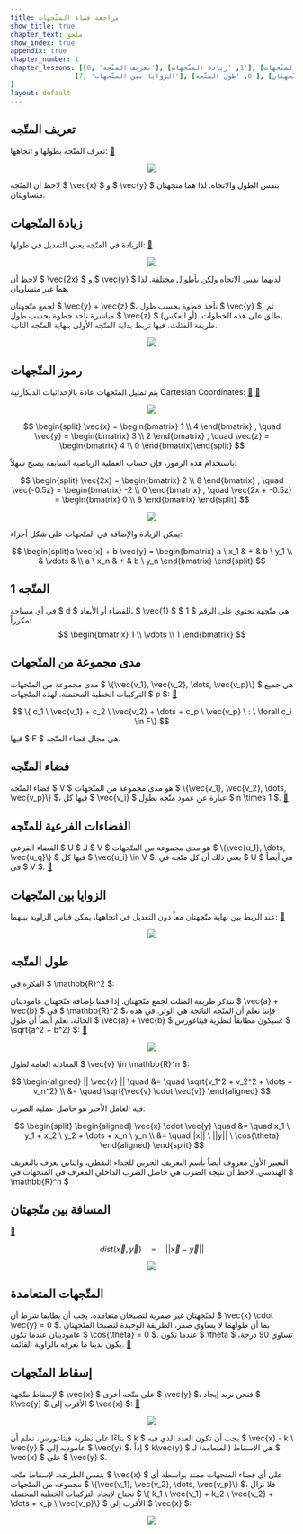 ```yaml
---
title: مراجعة فضاء المتّجهات
show_title: true
chapter_text: ملحق
show_index: true
appendix: true
chapter_number: 1
chapter_lessons: [[0, 'تعريف المتّجه'], [1, 'زيادة المتّجهات'], [2, 'رموز المتّجهات'], [3, 'المتّجه 1'], [4, 'مدى مجموعة من المتّجهات'], [5, 'فضاء المتّجه'], [6, 'الفضاءات الفرعية للمتّجه'],
                [7, 'الزوايا بين المتّجهات'], [8, 'طول المتّجه'], [9, 'المسافة بين متّجهتان'], [10, 'المتّجهات المتعامدة'], [11, 'إسقاط المتّجهات']
]
layout: default
---
```


## تعريف المتّجه

تعرف المتّجه بطولها و اتجاهها: [📝][aVector]

<p align="center"> 
<img src='{{ site.baseurl }}/img/appendix-a/vectors.png'>
</p>

لاحظ أن المتّجه $ \vec{x} $ و $ \vec{y} $ بنفس الطول والاتجاه. لذا هما متجهتان متساويتان.

## زيادة المتّجهات

الزيادة في المتّجه يعني التعديل في طولها: [📝][bVector]

<p align="center"> 
<img src='{{ site.baseurl }}/img/appendix-a/scaling.png'>
</p>

لاحظ أن $ \vec{2x} $ و $ \vec{y} $ لديهما نفس الاتجاه ولكن بأطوال مختلفة. لذا هما غير متساويان.

لجمع متّجهتان $ \vec{y} + \vec{z} $، نأخذ خطوة بحسب طول $ \vec{y} $، ثم مباشرة نأخذ خطوة بحسب طول $ \vec{z} $ (أو العكس). يطلق على هذه الخطوات طريقة المثلث، فيها تربط بداية المتّجه الأولى بنهاية المتّجه الثانية.

<p align="center"> 
<img src='{{ site.baseurl }}/img/appendix-a/adding.png'>
</p>

## رموز المتّجهات

يتم تمثيل المتّجهات عادة بالإحداثيات الديكاَرتية Cartesian Coordinates: [📝][CartesianCoordinates] [📝][VectorNotation]

<p align="center"> 
<img src='{{ site.baseurl }}/img/appendix-a/notation.png'>
</p>

$$
\begin{split} \vec{x} = \begin{bmatrix} 1 \\ 4  \end{bmatrix} , \quad 
   \vec{y} = \begin{bmatrix} 3 \\ 2  \end{bmatrix} , \quad 
   \vec{z} = \begin{bmatrix} 4 \\ 0  \end{bmatrix}\end{split}
$$

باستخدام هذه الرموز، فإن حساب العملية الرياضية السابقة يصبح سهلاً:

$$
\begin{split} \vec{2x} = \begin{bmatrix} 2 \\ 8  \end{bmatrix} , \quad
   \vec{-0.5z} = \begin{bmatrix} -2 \\ 0  \end{bmatrix} , \quad
   \vec{2x + -0.5z} = \begin{bmatrix} 0 \\ 8  \end{bmatrix}
\end{split}
$$

<p align="center"> 
<img src='{{ site.baseurl }}/img/appendix-a/notation_arithmetic.png'>
</p>

يمكن الزيادة والإضافة في المتّجهات على شكل أجزاء:

$$
\begin{split}a \vec{x} + b \vec{y} = \begin{bmatrix} a \ x_1 & + & b \  y_1 \\
                                            & \vdots & \\
                                          a \  x_n & + & b \  y_n
                          \end{bmatrix}
\end{split}
$$

## المتّجه 1

في أي مساحة $ d $ للفضاء أو الأبعاد، $ \vec{1} $ هي متّجهة تحتوي على الرقم $ 1 $ مكرراً: $$ \begin{bmatrix} 1 \\ \vdots \\ 1  \end{bmatrix} $$

## مدى مجموعة من المتّجهات

مدى مجموعة من المتّجهات $ \\{\vec{v_1}, \vec{v_2}, \dots, \vec{v_p}\\} $ هي جميع التركيبات الخطية المحتملة. لهذه المتّجهات $ p $: [📝][SpanOfVectors]

$$ \{ c_1 \ \vec{v_1} + c_2 \ \vec{v_2} + \dots + c_p \ \vec{v_p} \ : \ \forall c_i \in F\} $$

فيها $ F $ هي مجال فضاء المتّجه.

## فضاء المتّجه

فضاء المتّجه $ V $ هو مدى مجموعة من المتّجهات $ \\{\vec{v_1}, \vec{v_2}, \dots, \vec{v_p}\\} $، فيها كل $ \vec{v_i} $ عبارة عن عمود متّجه بطول $ n \times 1 $. [📝][VectorSpaces]

## الفضاءات الفرعية للمتّجه

الفضاء الفرعي $ U $ لـ $ V $ هو مدى مجموعة من المتّجهات $ \\{\vec{u_1}, \dots, \vec{u_q}\\} $ فيها كل $ \vec{u_i} \in V $. يعني ذلك أن كل متّجه في $ U $ هي أيضاً في $ V $. [📝][VectorSubSpaces]

## الزوايا بين المتّجهات

عند الربط بين نهاية متّجهتان معاً دون التعديل في اتجاهها، يمكن قياس الزاوية بينهما: [📝][AngleBetweenVectors]

<p align="center"> 
<img src='{{ site.baseurl }}/img/appendix-a/angle.png'>
</p>

## طول المتّجه

الفكرة في $ \mathbb{R}^2 $:

نتذكر طريقة المثلث لجمع متّجهتان. إذا قمنا بإضافة متّجهتان عاموديتان $ \vec{a} + \vec{b} $ في $ \mathbb{R}^2 $، فإننا نعلم أن المتّجه الناتجة هي الوتر. في هذه الحالة، نعلم أيضاً أن طول $ \vec{a} + \vec{b} $ سيكون مطابقاً لنظرية فيثاغورس: $ \sqrt{a^2 + b^2} $: [📝][LengthOfVectors]

<p align="center"> 
<img src='{{ site.baseurl }}/img/appendix-a/length.png'>
</p>

المعادلة العامة لطول $ \vec{v} \in \mathbb{R}^n $: 

$$
\begin{aligned} || \vec{v} || \quad
&=  \quad \sqrt{v_1^2 + v_2^2 + \dots + v_n^2}  \\
&= \quad \sqrt{\vec{v} \cdot \vec{v}}
\end{aligned}
$$

فيه العامل الأخير هو حاصل عملية الضرب:

$$
\begin{split} \begin{aligned}
\vec{x} \cdot \vec{y} \quad 
&= \quad x_1 \ y_1 + x_2 \ y_2 + \dots + x_n \ y_n \\
&= \quad||x|| \ ||y|| \ \cos{\theta}
\end{aligned}
\end{split}
$$

التعبير الأول معروف أيضاً بأسم التعريف الجربي للجداء النقطي، والثاني يعرف بالتعريف الهندسي. لاحظ أن نتيجة الضرب هي حاصل الضرب الداخلي المعرف في المتجهات في $ \mathbb{R}^n $

## المسافة بين متّجهتان

[📝][DistanceBetweenVectors]

$$ dist(\vec{x},\vec{y}) \quad = \quad || \vec{x} - \vec{y} || $$ 

<p align="center"> 
<img src='{{ site.baseurl }}/img/appendix-a/distance.png'>
</p>

## المتّجهات المتعامدة

لمتّجهتان غير صفرية لتصبحان متعامدة، يجب أن يطابقا شرط أن $ \vec{x} \cdot \vec{y} = 0 $. بما أن طولهما لا يساوي صفر، الطريقة الوحيدة لتصبحا المتّجهتان عاموديتان عندما تكون $ \cos{\theta} = 0 $. عندما تكون $ \theta $ تساوي 90 درجة، يكون لدينا ما نعرفه بالزاوية القائمة. [📝][OrthogonalVectors]

## إسقاط المتّجهات

لإسقاط متّجهة $ \vec{x} $ على متّجه أخرى $ \vec{y} $، فنحن نريد إيجاد $ k\vec{y} $ الأقرب إلى $ \vec{x} $: [📝][ProjectionVectors]

<p align="center"> 
<img src='{{ site.baseurl }}/img/appendix-a/projection.png'>
</p>

بناءًا على نظرية فيثاغورس، نعلم أن $ k $ يجب أن تكون العدد الذي فيه $ \vec{x} - k \ \vec{y} $ عاموديه إلى $ \vec{y} $، إذاً $ k\vec{y} $ هي الإسقاط (المتعامد) لـ $ \vec{x} $ على $ \vec{y} $.

بنفس الطريقة، لإسقاط متّجه $ \vec{x} $ على أي فضاء المتجهات ممتد بواسطة أي مجموعه من المتّجهات $ \\{\vec{v_1}, \vec{v_2}, \dots, \vec{v_p}\\} $، فلا نزال نحتاج لإيجاد التركيبات الخطية المحتملة $ \\{ k_1 \ \vec{v_1} + k_2 \ \vec{v_2} + \dots + k_p \ \vec{v_p}\\} $ الأقرب إلى $ \vec{x} $:

<p align="center"> 
<img src='{{ site.baseurl }}/img/appendix-a/proj2d.png'>
</p>


[aVector]: https://mathinsight.org/vector_introduction
[bVector]: https://www.mathsisfun.com/algebra/vectors.html
[CartesianCoordinates]: https://www.youtube.com/watch?v=gGEtuRcL8lA
[VectorNotation]: https://www.youtube.com/watch?v=4FLyAwf5IHQ
[SpanOfVectors]: https://www.youtube.com/watch?v=ivP-6oicIWU
[VectorSpaces]: https://www.youtube.com/watch?v=ozwodzD5bJM
[VectorSubSpaces]: https://www.youtube.com/watch?v=tM4TDL9Hj8U
[AngleBetweenVectors]: https://www.youtube.com/watch?v=5AWob_z74Ks
[LengthOfVectors]: https://www.youtube.com/watch?v=6GoMXuE1FOw
[DistanceBetweenVectors]: https://www.youtube.com/watch?v=OfYUOyShQpM
[OrthogonalVectors]: https://www.youtube.com/watch?v=tGYvaabMbYA
[ProjectionVectors]: https://www.youtube.com/watch?v=fqPiDICPkj8
